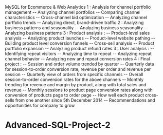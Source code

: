 MySQL for Ecommerce & Web Analytics
1 : Analysis for channel portfolio management 
    -- Analyzing channel portfolios
    -- Comparing channel characteristics
    -- Cross-channel bid optimization
    -- Analyzing channel portfolio trends
    -- Analyzing direct, brand-driven traffic
2 : Analyzing business patterns and seasonality
    -- Analyzing business seasonality
    -- Analyzing business patterns
3 : Product analysis :
    -- Product-level sales analysis
    -- Analyzing product launches
    -- Product-level website pathing
    -- Building product level conversion funnels
    -- Cross-sell analysis
    -- Product portfolio expansion
    -- Analyzing product refund rates
3 : User analysis :
    -- Identifying repeat visitors
    -- Analyzing time to repeat
    -- Analyzing repeat channel behavior
    -- Analyzing new and repeat conversion rates
4 : Final project :
    -- Session and order volume trended by quarter
    -- Quarterly data for session-to-order conversion rate, revenue per order and revenue per session
    -- Quarterly view of orders from specific channels
    -- Overall session-to-order conversion rates for the above channels
    -- Monthly trending for revenue and margin by product, along with total sales and revenue
    -- Monthly sessions to product page conversion rates along with conversion of products page to order page
    -- How well each product cross-sells from one another since 5th December 2014
    -- Recommendations and opportunities for company to grow

# Advanced-SQL-Project-2
